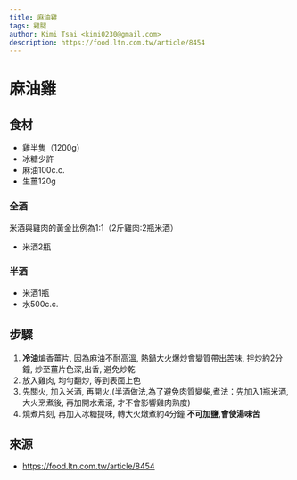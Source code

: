 ```yaml
---
title: 麻油雞
tags: 雞腿
author: Kimi Tsai <kimi0230@gmail.com>
description: https://food.ltn.com.tw/article/8454
---
```


# 麻油雞

## 食材
* 雞半隻（1200g）
* 冰糖少許
* 麻油100c.c.
* 生薑120g

### 全酒
米酒與雞肉的黃金比例為1:1（2斤雞肉:2瓶米酒）
* 米酒2瓶

### 半酒
* 米酒1瓶
* 水500c.c.

## 步驟
1. **冷油**煸香薑片, 因為麻油不耐高溫, 熱鍋大火爆炒會變質帶出苦味, 拌炒約2分鐘, 炒至薑片色深,出香, 避免炒乾
2. 放入雞肉, 均勻翻炒, 等到表面上色
3. 先關火, 加入米酒, 再開火.(半酒做法,為了避免肉質變柴,煮法：先加入1瓶米酒, 大火烹煮後, 再加開水煮滾, 才不會影響雞肉熟度)
4. 燒煮片刻, 再加入冰糖提味, 轉大火燉煮約4分鐘.**不可加鹽,會使湯味苦**


## 來源
* https://food.ltn.com.tw/article/8454
